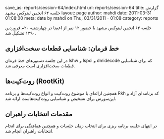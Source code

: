 save_as: reports/session-64/index.html
url: reports/session-64
title: گزارش جلسه ۶۴ انجمن لینوکس مشهد
layout: page
author: mahdi
date: 2011-03-31 01:08:00
meta: date by mahdi on Thu, 03/31/2011 - 01:08
category: reports

جلسه ۶۴ انجمن لینوکس مشهد با حضور ۱۲ نفر از اعضا در چهار‌شنبه ۲۰‌م فروردین
۱۳۹۰ تشکیل شد.


<!--more-->



## خط فرمان: شناسایی قطعات سخت‌افزاری
در این جلسه دستورهای خط فرمان lshw و lspci و dmidecode که برای شناسایی قطعات
سخت‌افزاری است معرفی شد.

## روت‌کیت‌ها (RootKit)
همچنین ارا‌ئه‌ای با موضوع روت‌کیت و انواع روت‌کیت‌ها و برنامه Rkh که برنامه‌ای
آزاد و اپن‌سورس برای تشخیص و شناسایی روت‌کیت‌هاست ارائه شد.

## مقدمات انتخابات راهبران
در انتهای جلسه برنامه ریزی برای انتخاب زمان جلسات و همچنین هماهنگی برای انجام
انتخابات راهبران انجام شد.

